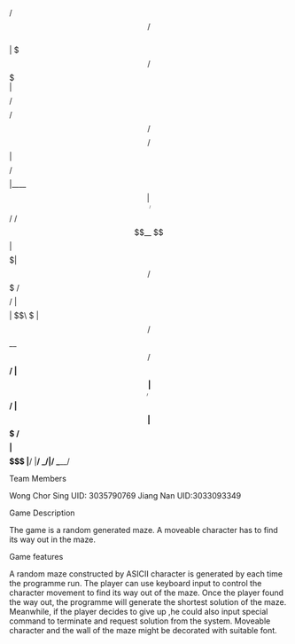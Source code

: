  /$$      /$$                              
| $$$    /$$$                              
| $$$$  /$$$$  /$$$$$$  /$$$$$$$$  /$$$$$$ 
| $$ $$/$$ $$ |____  $$|____ /$$/ /$$__  $$
| $$  $$$| $$  /$$$$$$$   /$$$$/ | $$$$$$$$
| $$\  $ | $$ /$$__  $$  /$$__/  | $$_____/
| $$ \/  | $$|  $$$$$$$ /$$$$$$$$|  $$$$$$$
|__/     |__/ \_______/|________/ \_______/
                                           
                                           
                                              
Team Members

Wong Chor Sing UID: 3035790769 Jiang Nan UID:3033093349

Game Description

The game is a random generated maze. A moveable character has to find its way out in the maze.

Game features

A random maze constructed by ASICII character is generated by each time the programme run. The player can use keyboard input to control the character movement to find its way out of the maze. 
Once the player found the way out, the programme will generate the shortest solution of the maze. Meanwhile, if the player decides to give up ,he could also input special command to terminate and request solution from the system.
Moveable character and the wall of the maze might be decorated with suitable font. 

